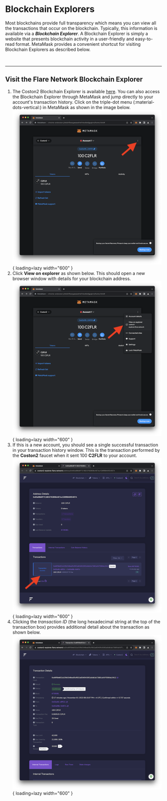 # Blockchain Explorers

Most blockchains provide full transparency which means you can view all the transactions that occur on the blockchain. Typically, this information is available via a **_Blockchain Explorer_**. A Blockchain Explorer is simply a website that presents blockchain activity in a user-friendly and easy-to-read format. MetaMask provides a convenient shortcut for visiting Blockchain Explorers as described below.

<br>
<hr>

## Visit the Flare Network Blockchain Explorer

1. The Coston2 Blockchain Explorer is available [here](https://coston2-explorer.flare.network/).  You can also access the Blockchain Explorer through MetaMask and jump directly to your account's transaction history. Click on the triple-dot menu (:material-dots-vertical:) in MetaMask as shown in the  image below.
    <br>
    ![Access menu](images/blockchain_explorers/small/1_coston2_view.png){ loading=lazy width="600" }
2. Click **View on explorer** as shown below. This should open a new browser window with details for your blockchain address.
    <br>
    ![Create wallet](images/blockchain_explorers/small/2_view_on_explorer.png){ loading=lazy width="600" }
3. If this is a new account, you should see a single successful transaction in your transaction history window. This is the transaction performed by the **Coston2** faucet when it sent 100 **C2FLR** to your account.
    <br>
    ![Create wallet](images/blockchain_explorers/small/3_blockchain_explorer.png){ loading=lazy width="600" }
4. Clicking the _transaction ID_ (the long hexadecimal string at the top of the transaction box) provides additional detail about the transaction as shown below.
    <br>
    ![Create wallet](images/blockchain_explorers/small/4_transaction_view.png){ loading=lazy width="600" }
